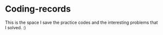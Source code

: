 # Coding-records

This is the space I save the practice codes and the interesting problems that I solved. :)
